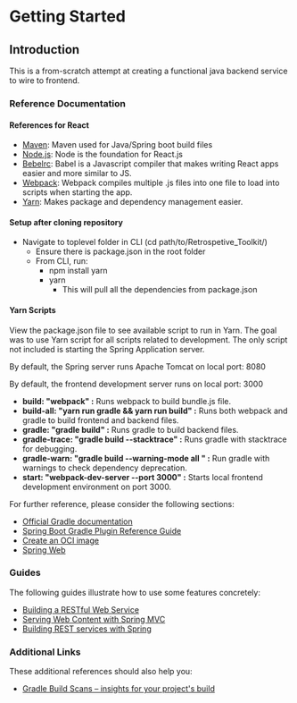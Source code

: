 # Getting Started

## Introduction

This is a from-scratch attempt at creating a functional java backend service to wire to frontend.

### Reference Documentation

#### References for React

* [Maven](https://maven.apache.org/install.html):
Maven used for Java/Spring boot build files
* [Node.js](https://nodejs.org/en/download/):
Node is the foundation for React.js
* [Bebelrc](https://babeljs.io/docs/en/):
Babel is a Javascript compiler that makes writing React apps easier and more similar to JS.
* [Webpack](https://webpack.js.org/):
Webpack compiles multiple .js files into one file to load into scripts when starting the app.
* [Yarn](https://classic.yarnpkg.com/en/):
Makes package and dependency management easier.

#### Setup after cloning repository

* Navigate to toplevel folder in CLI (cd path/to/Retrospetive_Toolkit/)
  * Ensure there is package.json in the root folder
  * From CLI, run:
    * npm install yarn
    * yarn
      * This will pull all the dependencies from package.json

#### Yarn Scripts

View the package.json file to see available script to run in Yarn.  The goal was to use Yarn script for all scripts related to
development.  The only script not included is starting the Spring Application server.

By default, the Spring server runs Apache Tomcat on local port: 8080

By default, the frontend development server runs on local port: 3000

* **build: "webpack" :** Runs webpack to build bundle.js file.
* **build-all: "yarn run gradle && yarn run build" :** Runs both webpack and gradle to build frontend and backend files.
* **gradle: "gradle build" :** Runs gradle to build backend files.
* **gradle-trace: "gradle build --stacktrace" :** Runs gradle with stacktrace for debugging.
* **gradle-warn: "gradle build --warning-mode all " :** Run gradle with warnings to check dependency deprecation.
* **start: "webpack-dev-server --port 3000" :** Starts local frontend development environment on port 3000.  

For further reference, please consider the following sections:

* [Official Gradle documentation](https://docs.gradle.org)
* [Spring Boot Gradle Plugin Reference Guide](https://docs.spring.io/spring-boot/docs/2.3.4.RELEASE/gradle-plugin/reference/html/)
* [Create an OCI image](https://docs.spring.io/spring-boot/docs/2.3.4.RELEASE/gradle-plugin/reference/html/#build-image)
* [Spring Web](https://docs.spring.io/spring-boot/docs/2.3.4.RELEASE/reference/htmlsingle/#boot-features-developing-web-applications)

### Guides

The following guides illustrate how to use some features concretely:

* [Building a RESTful Web Service](https://spring.io/guides/gs/rest-service/)
* [Serving Web Content with Spring MVC](https://spring.io/guides/gs/serving-web-content/)
* [Building REST services with Spring](https://spring.io/guides/tutorials/bookmarks/)

### Additional Links

These additional references should also help you:

* [Gradle Build Scans – insights for your project's build](https://scans.gradle.com#gradle)
